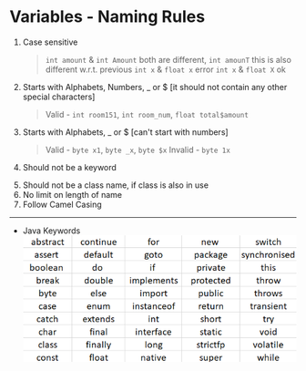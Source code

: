 # Variables - Naming Rules
1. Case sensitive
   > `int amount` & `int Amount` both are different, `int amounT` this is also different w.r.t. previous
   > `int x` & `float x` error
   > `int x` & `float X` ok
2. Starts with Alphabets, Numbers, _ or $ [it should not contain any other special characters]
   > Valid - `int room151`, `int room_num`, `float total$amount`
3. Starts with Alphabets, _ or $ [can't start with numbers]
   > Valid - `byte x1`, `byte _x`, `byte $x`
   > Invalid - `byte 1x`
4. Should not be a keyword
   > 
5. Should not be a class name, if class is also in use
6. No limit on length of name
7. Follow Camel Casing
---
+ Java Keywords
  ![Java Keywords List](./java-keywords.png)